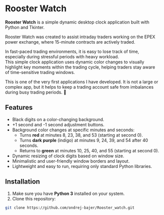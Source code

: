 # Rooster Watch

**Rooster Watch** is a simple dynamic desktop clock application built with Python and Tkinter.

Rooster Watch was created to assist intraday traders working on the EPEX power exchange, where 15-minute contracts are actively traded.

In fast-paced trading environments, it is easy to lose track of time, especially during stressful periods with heavy workload.  
This simple clock application uses dynamic color changes to visually highlight key moments within the trading cycle, helping traders stay aware of time-sensitive trading windows.

This is one of the very first applications I have developed. It is not a large or complex app, but it helps to keep a trading account safe from imbalances during busy trading periods. 🙂

## Features
- Black digits on a color-changing background.
- +1 second and -1 second adjustment buttons.
- Background color changes at specific minutes and seconds:
  - Turns **red** at minutes 8, 23, 38, and 53 (starting at second 0).
  - Turns **dark purple** (indigo) at minutes 9, 24, 39, and 54 after 40 seconds.
  - Returns to **green** at minutes 10, 25, 40, and 55 (starting at second 0).
- Dynamic resizing of clock digits based on window size.
- Minimalistic and user-friendly window borders and layout.
- Lightweight and easy to run, requiring only standard Python libraries.

## Installation

1. Make sure you have **Python 3** installed on your system.
2. Clone this repository:

```bash
git clone https://github.com/ondrej-bajer/Rooster_watch.git
